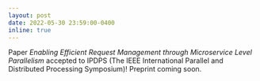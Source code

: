 ```yaml
---
layout: post
date: 2022-05-30 23:59:00-0400
inline: true
---
```


Paper *Enabling Efficient Request Management through Microservice Level Parallelism* accepted to IPDPS (The IEEE International Parallel and Distributed Processing Symposium)! Preprint coming soon.
